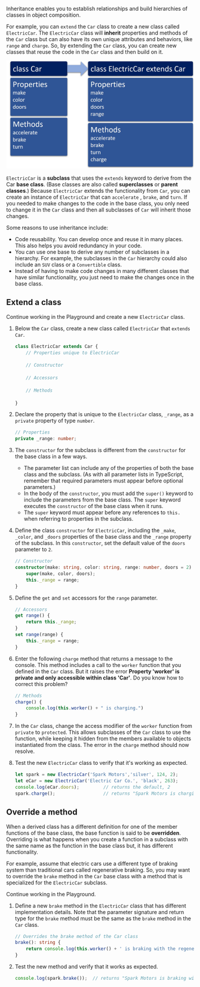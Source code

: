 Inheritance enables you to establish relationships and build hierarchies of classes in object composition.

For example, you can `extend` the `Car` class to create a new class called `ElectricCar`. The `ElectricCar` class will **inherit** properties and methods of the `Car` class but can also have its own unique attributes and behaviors, like `range` and `charge`. So, by extending the `Car` class, you can create new classes that reuse the code in the `Car` class and then build on it.

![The Car class includes the properties make, color and, doors and the methods accelerate, brake, and turn. When the ElectricCar class extends Car, it includes all of the properties and methods of Car, plus a new property called range and a new method called charge.](../media/m05_car_class.jpg)

`ElectricCar` is a **subclass** that uses the `extends` keyword to derive from the Car **base class**. (Base classes are also called **superclasses** or **parent classes**.) Because `ElectricCar` extends the functionality from `Car`, you can create an instance of `ElectricCar` that can `accelerate` , `brake`, and `turn`. If you needed to make changes to the code in the base class, you only need to change it in the `Car` class and then all subclasses of `Car` will inherit those changes.

Some reasons to use inheritance include:

- Code reusability. You can develop once and reuse it in many places. This also helps you avoid redundancy in your code.
- You can use one base to derive any number of subclasses in a hierarchy. For example, the subclasses in the `Car` hierarchy could also include an `SUV` class or a `Convertible` class.
- Instead of having to make code changes in many different classes that have similar functionality, you just need to make the changes once in the base class.

## Extend a class

Continue working in the Playground and create a new `ElectricCar` class.

1. Below the `Car` class, create a new class called `ElectricCar` that `extends Car`.

    ```typescript
    class ElectricCar extends Car {
        // Properties unique to ElectricCar
    
        // Constructor
    
        // Accessors
    
        // Methods
    
    }
    ```

1. Declare the property that is unique to the `ElectricCar` class, `_range`, as a `private` property of type `number`.

    ```typescript
    // Properties
    private _range: number;
    ```

1. The `constructor` for the subclass is different from the `constructor` for the base class in a few ways.

      - The parameter list can include any of the properties of both the base class and the subclass. (As with all parameter lists in TypeScript, remember that required parameters must appear before optional parameters.)
      - In the body of the `constructor`, you must add the `super()` keyword to include the parameters from the base class. The `super` keyword executes the `constructor` of the base class when it runs.
      - The `super` keyword must appear before any references to `this.` when referring to properties in the subclass.

1. Define the class `constructor` for `ElectricCar`, including the `_make`, `_color`, and `_doors` properties of the base class and the `_range` property of the subclass. In this `constructor`, set the default value of the `doors` parameter to `2`.

    ```typescript
    // Constructor
    constructor(make: string, color: string, range: number, doors = 2) {
        super(make, color, doors);
        this._range = range;
    }
    ```

1. Define the `get` and `set` accessors for the `range` parameter.

    ```typescript
    // Accessors
    get range() {
        return this._range;
    }
    set range(range) {
        this._range = range;
    }
    ```

1. Enter the following `charge` method that returns a message to the console. This method includes a call to the `worker` function that you defined in the `Car` class. But it raises the error **Property 'worker' is private and only accessible within class 'Car'**. Do you know how to correct this problem?

    ```typescript
    // Methods
    charge() {
        console.log(this.worker() + " is charging.")
    }
    ```

1. In the `Car` class, change the access modifier of the `worker` function from `private` to `protected`. This allows subclasses of the `Car` class to use the function, while keeping it hidden from the members available to objects instantiated from the class. The error in the `charge` method should now resolve.
1. Test the new `ElectricCar` class to verify that it's working as expected.

    ```typescript
    let spark = new ElectricCar('Spark Motors','silver', 124, 2);
    let eCar = new ElectricCar('Electric Car Co.', 'black', 263);
    console.log(eCar.doors);         // returns the default, 2
    spark.charge();                  // returns "Spark Motors is charging"
    ```

## Override a method

When a derived class has a different definition for one of the member functions of the base class, the base function is said to be **overridden**. Overriding is what happens when you create a function in a subclass with the same name as the function in the base class but, it has different functionality.

For example, assume that electric cars use a different type of braking system than traditional cars called regenerative braking. So, you may want to override the `brake` method in the `Car` base class with a method that is specialized for the `ElectricCar` subclass.

Continue working in the Playground.

1. Define a new `brake` method in the `ElectricCar` class that has different implementation details. Note that the parameter signature and return type for the `brake` method must be the same as the `brake` method in the `Car` class.

    ```typescript
    // Overrides the brake method of the Car class
    brake(): string {
        return console.log(this.worker() + ' is braking with the regenerative braking system.')
    }
    ```

1. Test the new method and verify that it works as expected.

    ```typescript
    console.log(spark.brake());  // returns "Spark Motors is braking with the regenerative braking system"
    ```
